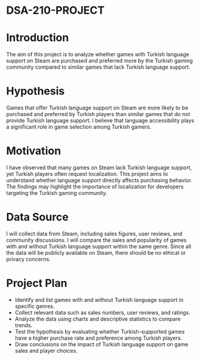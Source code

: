 # DSA-210-PROJECT

# Introduction 
The aim of this project is to analyze whether games with Turkish language support on Steam are purchased and preferred more by the Turkish gaming community compared to similar games that lack Turkish language support.  

# Hypothesis
Games that offer Turkish language support on Steam are more likely to be purchased and preferred by Turkish players than similar games that do not provide Turkish language support. I believe that language accessibility plays a significant role in game selection among Turkish gamers.  

# Motivation  
I have observed that many games on Steam lack Turkish language support, yet Turkish players often request localization. This project aims to understand whether language support directly affects purchasing behavior. The findings may highlight the importance of localization for developers targeting the Turkish gaming community.  

# Data Source 
I will collect data from Steam, including sales figures, user reviews, and community discussions. I will compare the sales and popularity of games with and without Turkish language support within the same genre. Since all the data will be publicly available on Steam, there should be no ethical or privacy concerns.  

# Project Plan 
- Identify and list games with and without Turkish language support in specific genres.  
- Collect relevant data such as sales numbers, user reviews, and ratings.  
- Analyze the data using charts and descriptive statistics to compare trends.  
- Test the hypothesis by evaluating whether Turkish-supported games have a higher purchase rate and preference among Turkish players.  
- Draw conclusions on the impact of Turkish language support on game sales and player choices.
